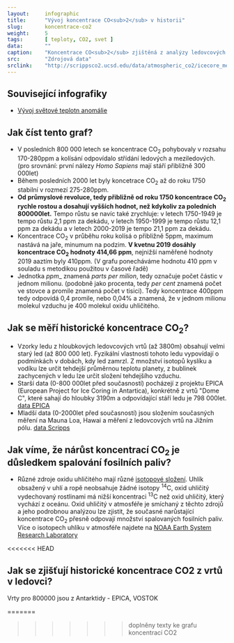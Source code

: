 ```yaml
---
layout:     infographic
title:      "Vývoj koncentrace CO<sub>2</sub> v historii"
slug:       koncentrace-co2
weight:     5
tags:       [ teploty, CO2, svet ]
data:       ""
caption:    "Koncentrace CO<sub>2</sub> zjištěná z analýzy ledovcových vrtů EPICA v Antarktidě a z přímých měření na Mauna Loa, Hawai."
src:	    "Zdrojová data"
srclink:    "http://scrippsco2.ucsd.edu/data/atmospheric_co2/icecore_merged_products"
---
```

## Související infografiky
- [Vývoj světové teplotn anomálie](/infografiky/teplota-cr)

## Jak číst tento graf? 
* V posledních 800 000 letech se koncentrace CO<sub>2</sub> pohybovaly v rozsahu 170-280ppm a kolísání odpovídalo střídání ledových a meziledových. (pro srovnání: první nálezy *Homo Sapiens* mají stáří přibližně 300 000let)
* Během posledních 2000 let byly koncetrace CO<sub>2</sub> až do roku 1750 stabilní v rozmezí 275-280ppm. 
* __Od průmyslové revoluce, tedy přibližně od roku 1750 koncentrace CO<sub>2</sub> rychle rostou a dosahují vyšších hodnot, než kdykoliv za poledních 800000let.__ Tempo růstu se navíc také zrychluje: v letech 1750-1949 je tempo růstu 2,1 ppm za dekádu, v letech 1950-1999 je tempo růstu 12,1 ppm za dekádu a v letech 2000-2019 je tempo 21,1 ppm za dekádu.       
*  Koncentrace CO<sub>2</sub> v průběhu roku kolísá o přibližně 5ppm, maximum nastává na jaře, minumum na podzim. __V kvetnu 2019 dosáhly koncentrace CO<sub>2</sub> hodnoty 414,66 ppm__, nejnižší naměřené hodnoty 2019 aaztím byly 410ppm. (V grafu ponecháváme hodnotu 410 ppm v souladu s metodikou použitou v časové řadě)  
* Jednotka _ppm__ znamená *parts per milion*, tedy označuje počet částic v jednom milionu. (podobně jako procenta, tedy *per cent* znamená počet ve stovce a promile znamená počet v tisici). Tedy koncentrace 400ppm tedy odpovídá 0,4 promile, nebo 0,04% a znamená, že v jednom milionu molekul vzduchu je 400 molekul oxidu uhličitého. 

## Jak se měří historické koncentrace CO<sub>2</sub>?
* Vzorky ledu z hloubkových ledovcových vrtů (až 3800m) obsahují velmi starý led (až 800 000 let). Fyzikální vlastnosti tohoto ledu vypovídají o podmínkách v dobách, kdy led zamrzl. Z množství isotopů kyslíku a vodíku lze určit tehdejší průměrnou teplotu planety, z bublinek zachycených v ledu lze určit složení tehdejšího vzduchu. 
* Starší data (0-800 000let před současností) pocházejí z projektu EPICA (European Project for Ice Coring in Antartica), konkrétně z vrtů "Dome C", které sahají do hloubky 3190m a odpovídající stáří ledu je 798 000let.  [data EPICA](ftp://ftp.ncdc.noaa.gov/pub/data/paleo/icecore/antarctica/epica_domec/edc-co2-2008.xls)
* Mladší data (0-2000let před současností) jsou složením současných měření na Mauna Loa, Hawai a měření z ledovcových vrtů na Jižním pólu. [data Scripps](http://scrippsco2.ucsd.edu/data/atmospheric_co2/icecore_merged_products)

## Jak víme, že nárůst koncentrací CO<sub>2</sub> je důsledkem spalování fosilních paliv?
* Různé zdroje oxidu uhličitého mají různé [isotopové složení](https://cs.wikipedia.org/wiki/Izotopy_uhl%C3%ADku). Uhlík obsažený v uhlí a ropě neobsahuje žádné isotopy <sup>14</sup>C, oxid uhličitý vydechovaný rostlinami má nižší koncentraci <sup>13</sup>C než oxid uhličitý, který vychází z oceánu. Oxid uhličitý v atmosféře je smíchaný z těchto zdrojů a jeho podrobnou analýzou lze zjistit, že současné narůstající koncentrace CO<sub>2</sub> přesně odpovají množství spalovaných fosilních paliv. Více o isotopech uhlíku v atmosféře najdete na [NOAA Earth System Research Laboratory](https://www.esrl.noaa.gov/gmd/outreach/isotopes/mixing.html)

<<<<<<< HEAD
## Jak se zjišťují historické koncentrace CO2 z vrtů v ledovci?
Vrty pro 800000 jsou z Antarktidy - EPICA, VOSTOK

=======
>>>>>>> doplněny texty ke grafu koncentrací CO2
